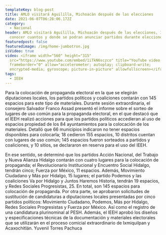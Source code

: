 ```yaml
---
templateKey: blog-post
title: AMLO visitará Aguililla, Michoacán después de las elecciones
date: 2021-06-07T06:28:06.172Z
category:
  - Nacional
header: AMLO visitará Aguililla, Michoacán después de las elecciones, IEEH da a
  conocer cuantos y donde se podran anunciar partidos durante elecciones
featuredpost: false
featuredimage: /img/home-jumbotron.jpg
isVideo: true
video: <iframe width="560" height="315"
  src="https://www.youtube.com/embed/1iTkN6sczco" title="YouTube video player"
  frameborder="0" allow="accelerometer; autoplay; clipboard-write;
  encrypted-media; gyroscope; picture-in-picture" allowfullscreen></iframe>
tags:
  - IEEH
---
```

Para la colocación de propaganda electoral en la que se elegirán diputaciones locales, los partidos políticos y coaliciones contarán con 145 espacios para este tipo de materiales. Durante sesión extraordinaria, el consejero Salvador Franco Assad presentó el informe sobre el sorteo de lugares de uso común para la propaganda electoral, en el que destacó que el IEEH realizó acciones para que los partidos políticos accedieran al uso de espacios propiedad de los 84 ayuntamientos para la colocación de los materiales. Detalló que 66 municipios indicaron no tener espacios disponibles para colocarla; 18 cedieron 155 espacios, 10 distritos cuentan con lugares de uso común; 145 espacios fueron sorteados a partidos y coaliciones, y 10 sitios, se declararon en reserva para el uso del IEEH.

En ese sentido, se determinó que los partidos Acción Nacional, del Trabajo y Nueva Alianza Hidalgo contarán con cuatro lugares para la colocación de propaganda; el Revolucionario Institucional y Encuentro Social Hidalgo, tendrán cinco; Fuerza por México, 11 espacios.
Además, Movimiento Ciudadano y Más por Hidalgo, 15 lugares; el partido Podemos y las coaliciones Va por Hidalgo y Juntos Haremos Historia, tendrán 19 espacios, y Redes Sociales Progresistas, 25. En total, son 145 espacios para colocación de propaganda. Por otra parte, se aprobaron solicitudes de sustitución de candidaturas a diputaciones locales presentadas por cinco partidos políticos: Movimiento Ciudadano, Podemos, Más por Hidalgo, Redes Sociales Progresistas y Fuerza por México. Así como el registro de una candidatura plurinominal al PESH. Además, el IEEH aprobó los diseños y especificaciones técnicas de la documentación y materiales electorales que se utilizarán en el proceso comicial extraordinario de Ixmiquilpan y Acaxochitlán. Yuvenil Torres Pachuca
